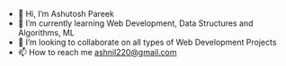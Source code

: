 - 👋 Hi, I’m Ashutosh Pareek
- 🌱 I’m currently learning Web Development, Data Structures and Algorithms, ML
- 💞️ I’m looking to collaborate on all types of Web Development Projects
- 📫 How to reach me ashnil220@gmail.com

<!---
Ashneil2001/Ashneil2001 is a ✨ special ✨ repository because its `README.md` (this file) appears on your GitHub profile.
You can click the Preview link to take a look at your changes.
--->
